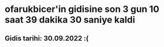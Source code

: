 # ofarukbicer'in gidisine son 3 gun 10 saat 39 dakika 30 saniye kaldi

## Gidis tarihi: 30.09.2022 :(